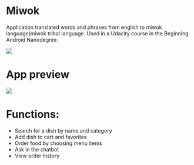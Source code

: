 # Miwok
Application translated words and phrases from english to miwok language(miwok tribal language. Used in a Udacity course in the Beginning Android Nanodegree.

![](https://github.com/Zellka/MiwokApp/blob/master/PIC/app.png)


# App preview
![](https://github.com/Zellka/MiwokApp/blob/master/PIC/preview.gif)

# Functions:
* Search for a dish by name and category
* Add dish to cart and favorites
* Order food by choosing menu items
* Ask in the chatbot
* View order history
